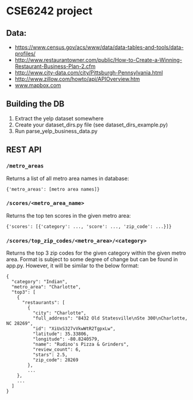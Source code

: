 # CSE6242 project
## Data:
* https://www.census.gov/acs/www/data/data-tables-and-tools/data-profiles/
* http://www.restaurantowner.com/public/How-to-Create-a-Winning-Restaurant-Business-Plan-2.cfm
* http://www.city-data.com/city/Pittsburgh-Pennsylvania.html
* http://www.zillow.com/howto/api/APIOverview.htm
* www.mapbox.com

## Building the DB
1. Extract the yelp dataset somewhere
2. Create your dataset_dirs.py file (see dataset_dirs_example.py)
3. Run parse_yelp_business_data.py

## REST API
### `/metro_areas`

Returns a list of all metro area names in database:

 `{'metro_areas': [metro area names]}`
  
### `/scores/<metro_area_name>`

Returns the top ten scores in the given metro area:

`{'scores': [{'category': ..., 'score': ..., 'zip_code': ...}]}`

### `/scores/top_zip_codes/<metro_area>/<category>`

Returns the top 3 zip codes for the given category within the given metro area.
Format is subject to some degree of change but can be found in app.py.
However, it will be similar to the below format:
```
{
  "category": "Indian", 
  "metro_area": "Charlotte", 
  "top3": [
    {
      "restaurants": [
        {
          "city": "Charlotte", 
          "full_address": "8432 Old Statesville\nSte 300\nCharlotte, NC 28269", 
          "id": "XiUxS327vVkwWtR2TgpxLw", 
          "latitude": 35.33806, 
          "longitude": -80.8240579, 
          "name": "Rudino's Pizza & Grinders", 
          "review_count": 6, 
          "stars": 2.5, 
          "zip_code": 28269
        },
        ...
    },
    ...
  ]
}
```

